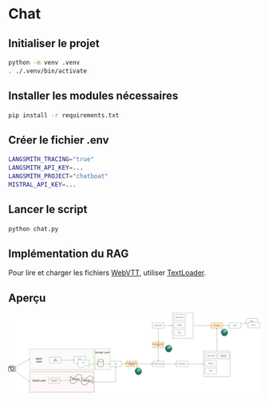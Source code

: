 # Chat

## Initialiser le projet

```bash
python -m venv .venv
. ./.venv/bin/activate
```

## Installer les modules nécessaires

```bash
pip install -r requirements.txt
```

## Créer le fichier .env

```bash
LANGSMITH_TRACING="true"
LANGSMITH_API_KEY=...
LANGSMITH_PROJECT="chatboat"
MISTRAL_API_KEY=...
```

## Lancer le script

```bash
python chat.py
```

## Implémentation du RAG

Pour lire et charger les fichiers [WebVTT](https://developer.mozilla.org/en-US/docs/Web/API/WebVTT_API), utiliser [TextLoader](https://python.langchain.com/api_reference/community/document_loaders/langchain_community.document_loaders.text.TextLoader.html#).

## Aperçu

![](./schema.png)
